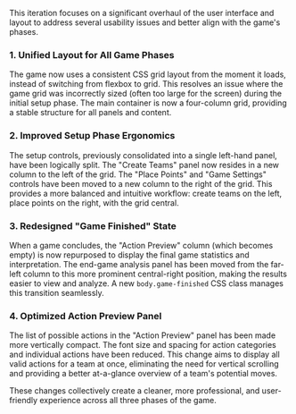 This iteration focuses on a significant overhaul of the user interface and layout to address several usability issues and better align with the game's phases.

### 1. Unified Layout for All Game Phases

The game now uses a consistent CSS grid layout from the moment it loads, instead of switching from flexbox to grid. This resolves an issue where the game grid was incorrectly sized (often too large for the screen) during the initial setup phase. The main container is now a four-column grid, providing a stable structure for all panels and content.

### 2. Improved Setup Phase Ergonomics

The setup controls, previously consolidated into a single left-hand panel, have been logically split. The "Create Teams" panel now resides in a new column to the left of the grid. The "Place Points" and "Game Settings" controls have been moved to a new column to the right of the grid. This provides a more balanced and intuitive workflow: create teams on the left, place points on the right, with the grid central.

### 3. Redesigned "Game Finished" State

When a game concludes, the "Action Preview" column (which becomes empty) is now repurposed to display the final game statistics and interpretation. The end-game analysis panel has been moved from the far-left column to this more prominent central-right position, making the results easier to view and analyze. A new `body.game-finished` CSS class manages this transition seamlessly.

### 4. Optimized Action Preview Panel

The list of possible actions in the "Action Preview" panel has been made more vertically compact. The font size and spacing for action categories and individual actions have been reduced. This change aims to display all valid actions for a team at once, eliminating the need for vertical scrolling and providing a better at-a-glance overview of a team's potential moves.

These changes collectively create a cleaner, more professional, and user-friendly experience across all three phases of the game.